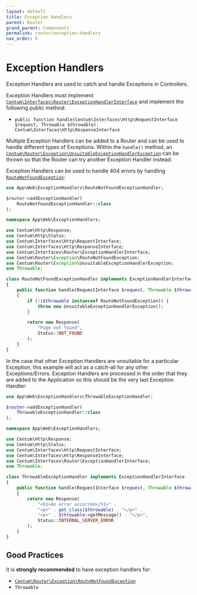 ```yaml
---
layout: default
title: Exception Handlers
parent: Router
grand_parent: Components
permalink: router/exception-handlers
nav_order: 6
---
```




# Exception Handlers

Exception Handlers are used to catch and handle Exceptions in Controllers.

Exception Handlers must implement [`Centum\Interfaces\Router\ExceptionHandlerInterface`](https://github.com/SidRoberts/centum/blob/development/src/Interfaces/Router/ExceptionHandlerInterface.php) and implement the following public method:

- `public function handle(Centum\Interfaces\Http\RequestInterface $request, Throwable $throwable): Centum\Interfaces\Http\ResponseInterface`

Multiple Exception Handlers can be added to a Router and can be used to handle different types of Exceptions.
Within the `handle()` method, an [`Centum\Router\Exception\UnsuitableExceptionHandlerException`](https://github.com/SidRoberts/centum/blob/development/src/Router/Exception/UnsuitableExceptionHandlerException.php) can be thrown so that the Router can try another Exception Handler instead.

Exception Handlers can be used to handle 404 errors by handling [`RouteNotFoundException`](https://github.com/SidRoberts/centum/blob/development/src/Router/Exception/RouteNotFoundException.php):

```php
use App\Web\ExceptionHandlers\RouteNotFoundExceptionHandler;

$router->addExceptionHandler(
    RouteNotFoundExceptionHandler::class
);
```

```php
namespace App\Web\ExceptionHandlers;

use Centum\Http\Response;
use Centum\Http\Status;
use Centum\Interfaces\Http\RequestInterface;
use Centum\Interfaces\Http\ResponseInterface;
use Centum\Interfaces\Router\ExceptionHandlerInterface;
use Centum\Router\Exception\RouteNotFoundException;
use Centum\Router\Exception\UnsuitableExceptionHandlerException;
use Throwable;

class RouteNotFoundExceptionHandler implements ExceptionHandlerInterface
{
    public function handle(RequestInterface $request, Throwable $throwable): ResponseInterface
    {
        if (!($throwable instanceof RouteNotFoundException)) {
            throw new UnsuitableExceptionHandlerException();
        }

        return new Response(
            "Page not found",
            Status::NOT_FOUND
        );
    }
}
```

In the case that other Exception Handlers are unsuitable for a particular Exception, this example will act as a catch-all for any other Exceptions/Errors.
Exception Handlers are processed in the order that they are added to the Application so this should be the very last Exception Handler:

```php
use App\Web\ExceptionHandlers\ThrowableExceptionHandler;

$router->addExceptionHandler(
    ThrowableExceptionHandler::class
);
```

```php
namespace App\Web\ExceptionHandlers;

use Centum\Http\Response;
use Centum\Http\Status;
use Centum\Interfaces\Http\RequestInterface;
use Centum\Interfaces\Http\ResponseInterface;
use Centum\Interfaces\Router\ExceptionHandlerInterface;
use Throwable;

class ThrowableExceptionHandler implements ExceptionHandlerInterface
{
    public function handle(RequestInterface $request, Throwable $throwable): ResponseInterface
    {
        return new Response(
            "<h1>An error occurred</h1>" .
            "<p>" . get_class($throwable) . "</p>" .
            "<p>" . $throwable->getMessage() . "</p>",
            Status::INTERNAL_SERVER_ERROR
        );
    }
}
```



## Good Practices

It is **strongly recommended** to have exception handlers for:

- [`Centum\Router\Exception\RouteNotFoundException`](https://github.com/SidRoberts/centum/blob/development/src/Router/Exception/RouteNotFoundException.php)
- `Throwable`
